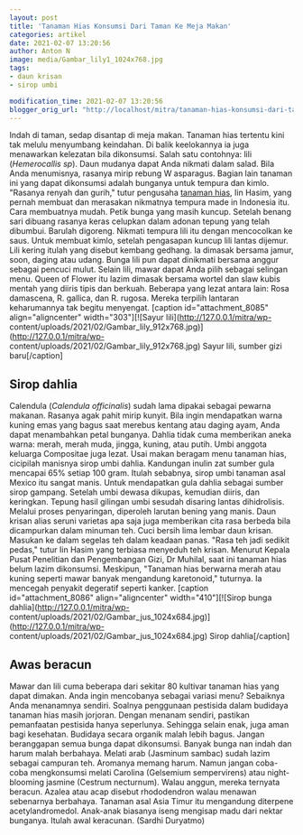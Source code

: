 ```yaml
---
layout: post
title: 'Tanaman Hias Konsumsi Dari Taman Ke Meja Makan'
categories: artikel
date: 2021-02-07 13:20:56
author: Anton N
image: media/Gambar_lily1_1024x768.jpg
tags:
- daun krisan
- sirop umbi

modification_time: 2021-02-07 13:20:56
blogger_orig_url: "http://localhost/mitra/tanaman-hias-konsumsi-dari-taman-ke.html"
---
```


Indah di taman, sedap disantap di meja makan. Tanaman hias tertentu kini tak
melulu menyumbang keindahan. Di balik keelokannya ia juga menawarkan kelezatan
bila dikonsumsi. Salah satu contohnya: lili (_Hemerocallis sp_). Daun mudanya
dapat Anda nikmati dalam salad. Bila Anda menumisnya, rasanya mirip rebung W
asparagus. Bagian lain tanaman ini yang dapat dikonsumsi adalah bunganya untuk
tempura dan kimlo. "Rasanya renyah dan gurih," tutur pengusaha [tanaman
hias](http://127.0.0.1/mitra/tanaman-hias "tanaman hias"), Iin Hasim, yang
pernah membuat dan merasakan nikmatnya tempura made in Indonesia itu. Cara
membuatnya mudah. Petik bunga yang masih kuncup. Setelah benang sari dibuang
rasanya keras celupkan dalam adonan tepung yang telah dibumbui. Barulah
digoreng. Nikmati tempura lili itu dengan mencocolkan ke saus. Untuk membuat
kimlo, setelah pengasapan kuncup lili lantas dijemur. Lili kering itulah yang
disebut kembang gedhang. Ia dimasak bersama jamur, soon, daging atau udang.
Bunga lili pun dapat dinikmati bersama anggur sebagai pencuci mulut. Selain
lili, mawar dapat Anda pilih sebagai selingan menu. Queen of Flower itu lazim
dimasak bersama wortel dan slaw kubis mentah yang diiris tipis dan berkuah.
Beberapa yang lezat antara lain: Rosa damascena, R. gallica, dan R. rugosa.
Mereka terpilih lantaran keharumannya tak begitu menyengat. [caption
id="attachment_8085" align="aligncenter" width="303"][![Sayur
lili](http://127.0.0.1/mitra/wp-
content/uploads/2021/02/Gambar_lily_912x768.jpg)](http://127.0.0.1/mitra/wp-
content/uploads/2021/02/Gambar_lily_912x768.jpg) Sayur lili, sumber gizi
baru[/caption]

## Sirop dahlia

Calendula (_Calendula officinalis_) sudah lama dipakai sebagai pewarna
makanan. Rasanya agak pahit mirip kunyit. Bila ingin mendapatkan warna kuning
emas yang bagus saat merebus kentang atau daging ayam, Anda dapat menambahkan
petal bunganya. Dahlia tidak cuma memberikan aneka warna: merah, merah muda,
jingga, kuning, atau putih. Umbi anggota keluarga Compositae juga lezat. Usai
makan beragam menu tanaman hias, cicipilah manisnya sirop umbi dahlia.
Kandungan inulin zat sumber gula mencapai 65% setiap 100 gram. Itulah
sebabnya, sirop umbi tanaman asal Mexico itu sangat manis. Untuk mendapatkan
gula dahlia sebagai sumber sirop gampang. Setelah umbi dewasa dikupas,
kemudian diiris, dan keringkan. Tepung hasil gilingan umbi sesudah disaring
lantas dihidrolisis. Melalui proses penyaringan, diperoleh larutan bening yang
manis. Daun krisan alias seruni varietas apa saja juga memberikan cita rasa
berbeda bila dicampurkan dalam minuman teh. Cuci bersih lima lembar daun
krisan. Masukan ke dalam segelas teh dalam keadaan panas. "Rasa teh jadi
sedikit pedas," tutur Iin Hasim yang terbiasa menyeduh teh krisan. Menurut
Kepala Pusat Penelitian dan Pengembangan Gizi, Dr Muhilal, saat ini tanaman
hias belum lazim dikonsumsi. Meskipun, "Tanaman hias berwarna merah atau
kuning seperti mawar banyak mengandung karetonoid," tuturnya. Ia mencegah
penyakit degeratif seperti kanker. [caption id="attachment_8086"
align="aligncenter" width="410"][![Sirop bunga
dahlia](http://127.0.0.1/mitra/wp-
content/uploads/2021/02/Gambar_jus_1024x684.jpg)](http://127.0.0.1/mitra/wp-
content/uploads/2021/02/Gambar_jus_1024x684.jpg) Sirop dahlia[/caption]

## Awas beracun

Mawar dan lili cuma beberapa dari sekitar 80 kultivar tanaman hias yang dapat
dimakan. Anda ingin mencobanya sebagai variasi menu? Sebaiknya Anda menanamnya
sendiri. Soalnya penggunaan pestisida dalam budidaya tanaman hias masih
jorjoran. Dengan menanam sendiri, pastikan pemanfaatan pestisida hanya
seperlunya. Sehingga selain enak, juga aman bagi kesehatan. Budidaya secara
organik malah lebih bagus. Jangan beranggapan semua bunga dapat dikonsumsi.
Banyak bunga nan indah dan harum malah berbahaya. Melati arab (Jasminum
sambac) sudah lazim sebagai campuran teh. Aromanya memang harum. Namun jangan
coba-coba mengkonsumsi melati Carolina (Gelsemium sempervirens) atau night-
blooming jasmine (Cestrum necturnum). Walau anggun, mereka ternyata beracun.
Azalea atau acap disebut rhododendron walau menawan sebenarnya berbahaya.
Tanaman asal Asia Timur itu mengandung diterpene acetylandromedol. Anak-anak
biasanya iseng mengisap madu dari nektar bunganya. Itulah awal keracunan.
(Sardhi Duryatmo)


